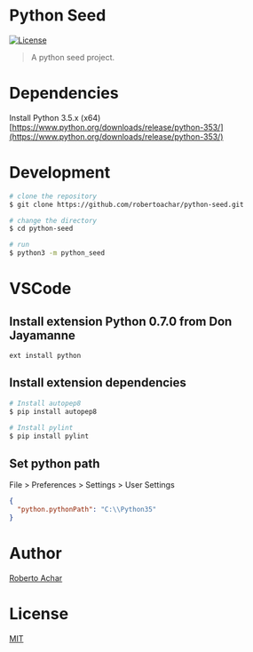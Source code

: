 # Python Seed

[![License][license-badge]][license-url]

> A python seed project.

# Dependencies

Install Python 3.5.x (x64)  
[https://www.python.org/downloads/release/python-353/](https://www.python.org/downloads/release/python-353/)

# Development

```bash
# clone the repository
$ git clone https://github.com/robertoachar/python-seed.git

# change the directory
$ cd python-seed

# run
$ python3 -m python_seed
```

# VSCode

## Install extension Python 0.7.0 from Don Jayamanne

```
ext install python
```

## Install extension dependencies

```bash
# Install autopep8
$ pip install autopep8

# Install pylint
$ pip install pylint
```

## Set python path

File > Preferences > Settings > User Settings

```json
{
  "python.pythonPath": "C:\\Python35"
}
```

# Author

[Roberto Achar](https://twitter.com/robertoachar)

# License

[MIT](https://github.com/robertoachar/smtc-node-now/blob/master/LICENSE)

[license-badge]: https://img.shields.io/github/license/robertoachar/smtc-node-now.svg
[license-url]: https://opensource.org/licenses/MIT
